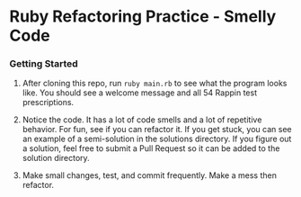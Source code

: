 # Ruby Refactoring Practice - Smelly Code

### Getting Started
1. After cloning this repo, run `ruby main.rb` to see what the program looks like. You should see a welcome message and all 54 Rappin test prescriptions.

2. Notice the code. It has a lot of code smells and a lot of repetitive behavior. For fun, see if you can refactor it. If you get stuck, you can see an example of a semi-solution in the solutions directory. If you figure out a solution, feel free to submit a Pull Request so it can be added to the solution directory. 

3. Make small changes, test, and commit frequently. Make a mess then refactor. 
